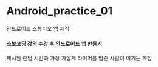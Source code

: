 # Android_practice_01
안드로이드 스튜디오 앱 제작 

#### 초보코딩 강의 수강 후 안드로이드 앱 만들기
제시된 랜덤 시간과 가장 가깝게 타이머를 멈춘 사람이 이기는 게임 
